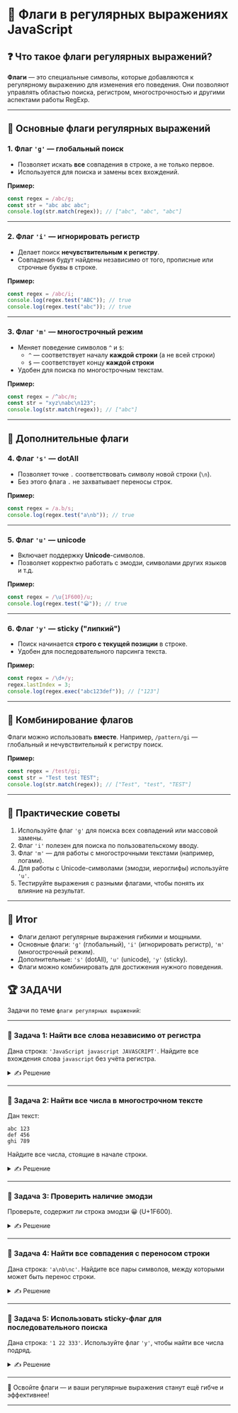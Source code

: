 # 📌 Флаги в регулярных выражениях JavaScript

## ❓ Что такое флаги регулярных выражений?

**Флаги** — это специальные символы, которые добавляются к регулярному выражению для изменения его поведения. Они позволяют управлять областью поиска, регистром, многострочностью и другими аспектами работы RegExp.

---

## 🔹 Основные флаги регулярных выражений

### 1. Флаг `'g'` — глобальный поиск
- Позволяет искать **все** совпадения в строке, а не только первое.
- Используется для поиска и замены всех вхождений.

**Пример:**
```javascript
const regex = /abc/g;
const str = "abc abc abc";
console.log(str.match(regex)); // ["abc", "abc", "abc"]
```

---

### 2. Флаг `'i'` — игнорировать регистр
- Делает поиск **нечувствительным к регистру**.
- Совпадения будут найдены независимо от того, прописные или строчные буквы в строке.

**Пример:**
```javascript
const regex = /abc/i;
console.log(regex.test("ABC")); // true
console.log(regex.test("abc")); // true
```

---

### 3. Флаг `'m'` — многострочный режим
- Меняет поведение символов `^` и `$`:
  - `^` — соответствует началу **каждой строки** (а не всей строки)
  - `$` — соответствует концу **каждой строки**
- Удобен для поиска по многострочным текстам.

**Пример:**
```javascript
const regex = /^abc/m;
const str = "xyz\nabc\n123";
console.log(str.match(regex)); // ["abc"]
```

---

## 🔹 Дополнительные флаги

### 4. Флаг `'s'` — dotAll
- Позволяет точке `.` соответствовать символу новой строки (`\n`).
- Без этого флага `.` не захватывает переносы строк.

**Пример:**
```javascript
const regex = /a.b/s;
console.log(regex.test("a\nb")); // true
```

---

### 5. Флаг `'u'` — unicode
- Включает поддержку **Unicode**-символов.
- Позволяет корректно работать с эмодзи, символами других языков и т.д.

**Пример:**
```javascript
const regex = /\u{1F600}/u;
console.log(regex.test("😀")); // true
```

---

### 6. Флаг `'y'` — sticky ("липкий")
- Поиск начинается **строго с текущей позиции** в строке.
- Удобен для последовательного парсинга текста.

**Пример:**
```javascript
const regex = /\d+/y;
regex.lastIndex = 3;
console.log(regex.exec("abc123def")); // ["123"]
```

---

## 🔹 Комбинирование флагов

Флаги можно использовать **вместе**. Например, `/pattern/gi` — глобальный и нечувствительный к регистру поиск.

**Пример:**
```javascript
const regex = /test/gi;
const str = "Test test TEST";
console.log(str.match(regex)); // ["Test", "test", "TEST"]
```

---

## 🔹 Практические советы

1. Используйте флаг `'g'` для поиска всех совпадений или массовой замены.
2. Флаг `'i'` полезен для поиска по пользовательскому вводу.
3. Флаг `'m'` — для работы с многострочными текстами (например, логами).
4. Для работы с Unicode-символами (эмодзи, иероглифы) используйте `'u'`.
5. Тестируйте выражения с разными флагами, чтобы понять их влияние на результат.

---

## 🎯 Итог

- Флаги делают регулярные выражения гибкими и мощными.
- Основные флаги: `'g'` (глобальный), `'i'` (игнорировать регистр), `'m'` (многострочный режим).
- Дополнительные: `'s'` (dotAll), `'u'` (unicode), `'y'` (sticky).
- Флаги можно комбинировать для достижения нужного поведения.

## 🏆 ЗАДАЧИ

Задачи по теме `флаги регулярных выражений`:

---

### 📌 Задача 1: Найти все слова независимо от регистра
Дана строка: `'JavaScript javascript JAVASCRIPT'`. Найдите все вхождения слова `javascript` без учёта регистра.
<details>
<summary>✍ Решение</summary>

```javascript
const str = 'JavaScript javascript JAVASCRIPT';
const regex = /javascript/gi;
console.log(str.match(regex)); // [ 'JavaScript', 'javascript', 'JAVASCRIPT' ]
```
</details>

---

### 📌 Задача 2: Найти все числа в многострочном тексте
Дан текст:
```
abc 123
def 456
ghi 789
```
Найдите все числа, стоящие в начале строки.
<details>
<summary>✍ Решение</summary>

```javascript
const str = 'abc 123\ndef 456\nghi 789';
const regex = /^\d+/gm;
console.log(str.match(regex)); // null (нет чисел в начале строки)

const str2 = '123 abc\n456 def\n789 ghi';
console.log(str2.match(regex)); // [ '123', '456', '789' ]
```
</details>

---

### 📌 Задача 3: Проверить наличие эмодзи
Проверьте, содержит ли строка эмодзи 😀 (U+1F600).
<details>
<summary>✍ Решение</summary>

```javascript
const str = 'Привет 😀!';
const regex = /\u{1F600}/u;
console.log(regex.test(str)); // true
```
</details>

---

### 📌 Задача 4: Найти все совпадения с переносом строки
Дана строка: `'a\nb\nc'`. Найдите все пары символов, между которыми может быть перенос строки.
<details>
<summary>✍ Решение</summary>

```javascript
const str = 'a\nb\nc';
const regex = /a.b/s;
console.log(regex.test(str)); // true
```
</details>

---

### 📌 Задача 5: Использовать sticky-флаг для последовательного поиска
Дана строка: `'1 22 333'`. Используйте флаг `'y'`, чтобы найти все числа подряд.
<details>
<summary>✍ Решение</summary>

```javascript
const str = '1 22 333';
const regex = /\d+/y;
let result = [], match;
while ((match = regex.exec(str)) !== null) {
    result.push(match[0]);
    regex.lastIndex++;
}
console.log(result); // [ '1', '22', '333' ]
```
</details>

---

🎉 Освойте флаги — и ваши регулярные выражения станут ещё гибче и эффективнее!

--- 